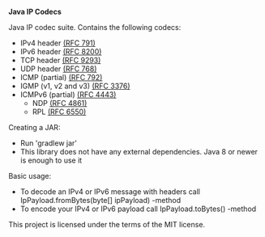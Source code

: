 **Java IP Codecs**

Java IP codec suite. Contains the following codecs:
* IPv4 header [(RFC 791)](https://datatracker.ietf.org/doc/html/rfc791#page-11)
* IPv6 header [(RFC 8200)](https://datatracker.ietf.org/doc/html/rfc8200#page-6)
* TCP header [(RFC 9293)](https://datatracker.ietf.org/doc/html/rfc9293#name-header-format)
* UDP header [(RFC 768)](https://datatracker.ietf.org/doc/html/rfc768)
* ICMP (partial) [(RFC 792)](https://datatracker.ietf.org/doc/html/rfc792)
* IGMP (v1, v2 and v3) [(RFC 3376)](https://datatracker.ietf.org/doc/html/rfc3376)
* ICMPv6 (partial) [(RFC 4443)](https://datatracker.ietf.org/doc/html/rfc4443)
  * NDP [(RFC 4861)](https://datatracker.ietf.org/doc/html/rfc4861)
  * RPL [(RFC 6550)](https://datatracker.ietf.org/doc/html/rfc6550)

Creating a JAR:
* Run 'gradlew jar'
* This library does not have any external dependencies. Java 8 or newer is enough to use it

Basic usage:
* To decode an IPv4 or IPv6 message with headers call IpPayload.fromBytes(byte[] ipPayload) -method
* To encode your IPv4 or IPv6 payload call IpPayload.toBytes() -method

This project is licensed under the terms of the MIT license.

